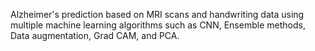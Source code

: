 Alzheimer's prediction based on MRI scans and handwriting data using multiple machine learning algorithms such as CNN, Ensemble methods, Data augmentation, Grad CAM, and PCA.
